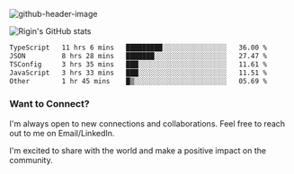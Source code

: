 
![github-header-image](https://github.com/riginoommen/riginoommen/assets/3840244/889cae65-df55-4cda-86cc-bf21bf1f2e96)

![Rigin's GitHub stats](https://github-readme-stats.vercel.app/api?username=riginoommen\&show_icons=true\&show=reviews,discussions_started,discussions_answered,prs_merged,prs_merged_percentage)


<!--START_SECTION:waka-->

```txt
TypeScript   11 hrs 6 mins   █████████░░░░░░░░░░░░░░░░   36.00 %
JSON         8 hrs 28 mins   ███████░░░░░░░░░░░░░░░░░░   27.47 %
TSConfig     3 hrs 35 mins   ███░░░░░░░░░░░░░░░░░░░░░░   11.61 %
JavaScript   3 hrs 33 mins   ███░░░░░░░░░░░░░░░░░░░░░░   11.51 %
Other        1 hr 45 mins    █▒░░░░░░░░░░░░░░░░░░░░░░░   05.69 %
```

<!--END_SECTION:waka-->

### Want to Connect?

I'm always open to new connections and collaborations. Feel free to reach out to me on Email/LinkedIn.

I'm excited to share with the world and make a positive impact on the community.
